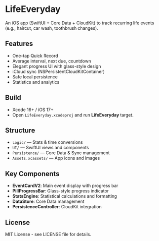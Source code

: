 # LifeEveryday

An iOS app (SwiftUI + Core Data + CloudKit) to track recurring life events (e.g., haircut, car wash, toothbrush changes).

## Features
- One-tap Quick Record
- Average interval, next due, countdown
- Elegant progress UI with glass-style design
- iCloud sync (NSPersistentCloudKitContainer)
- Safe local persistence
- Statistics and analytics

## Build
- Xcode 16+ / iOS 17+  
- Open `LifeEveryday.xcodeproj` and run **LifeEveryday** target.

## Structure
- `Logic/` — Stats & time conversions
- `UI/` — SwiftUI views and components
- `Persistence/` — Core Data & Sync management
- `Assets.xcassets/` — App icons and images

## Key Components
- **EventCardV2**: Main event display with progress bar
- **PillProgressBar**: Glass-style progress indicator
- **StatsEngine**: Statistical calculations and formatting
- **DataStore**: Core Data management
- **PersistenceController**: CloudKit integration

## License
MIT License - see LICENSE file for details.

